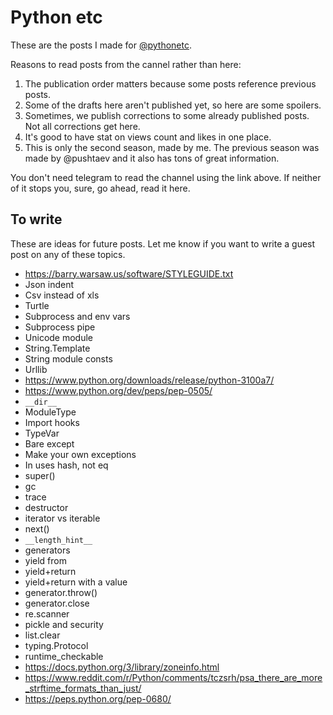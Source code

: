 # Python etc

These are the posts I made for [@pythonetc](https://t.me/s/pythonetc).

Reasons to read posts from the cannel rather than here:

1. The publication order matters because some posts reference previous posts.
1. Some of the drafts here aren't published yet, so here are some spoilers.
1. Sometimes, we publish corrections to some already published posts. Not all corrections get here.
1. It's good to have stat on views count and likes in one place.
1. This is only the second season, made by me. The previous season was made by @pushtaev and it also has tons of great information.

You don't need telegram to read the channel using the link above. If neither of it stops you, sure, go ahead, read it here.

## To write

These are ideas for future posts. Let me know if you want to write a guest post on any of these topics.

+ <https://barry.warsaw.us/software/STYLEGUIDE.txt>
+ Json indent
+ Csv instead of xls
+ Turtle
+ Subprocess and env vars
+ Subprocess pipe
+ Unicode module
+ String.Template
+ String module consts
+ Urllib
+ <https://www.python.org/downloads/release/python-3100a7/>
+ <https://www.python.org/dev/peps/pep-0505/>
+ `__dir__`
+ ModuleType
+ Import hooks
+ TypeVar
+ Bare except
+ Make your own exceptions
+ In uses hash, not eq
+ super()
+ gc
+ trace
+ destructor
+ iterator vs iterable
+ next()
+ `__length_hint__`
+ generators
+ yield from
+ yield+return
+ yield+return with a value
+ generator.throw()
+ generator.close
+ re.scanner
+ pickle and security
+ list.clear
+ typing.Protocol
+ runtime_checkable
+ <https://docs.python.org/3/library/zoneinfo.html>
+ <https://www.reddit.com/r/Python/comments/tczsrh/psa_there_are_more_strftime_formats_than_just/>
+ <https://peps.python.org/pep-0680/>
